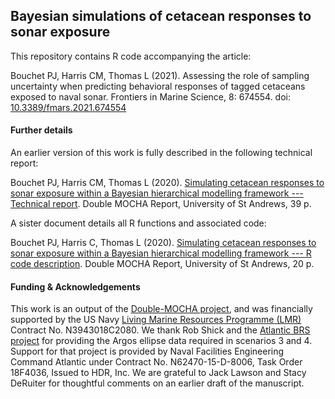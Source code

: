 ## Bayesian simulations of cetacean responses to sonar exposure

This repository contains R code accompanying the article:

Bouchet PJ, Harris CM, Thomas L (2021). Assessing the role of sampling uncertainty when predicting behavioral responses of tagged cetaceans exposed to naval sonar. Frontiers in Marine Science, 8: 674554. doi: [10.3389/fmars.2021.674554](https://www.frontiersin.org/articles/10.3389/fmars.2021.674554/abstract)

#### Further details

An earlier version of this work is fully described in the following technical report:

Bouchet PJ, Harris CM, Thomas L (2020). [Simulating cetacean responses to sonar exposure within a Bayesian hierarchical modelling framework --- Technical report](https://research-repository.st-andrews.ac.uk/handle/10023/19909). Double MOCHA Report, University of St Andrews, 39 p.

A sister document details all R functions and associated code:

Bouchet PJ, Harris C, Thomas L (2020). [Simulating cetacean responses to sonar exposure within a Bayesian hierarchical modelling framework --- R code description](https://github.com/pjbouchet/brs_uncertainty/blob/master/pdf/BayesianBR_simulation_RCodeDescription.pdf). Double MOCHA Report, University of St Andrews, 20 p.

#### Funding & Acknowledgements

This work is an output of the [Double-MOCHA project](https://synergy.st-andrews.ac.uk/mocha/), and was financially supported by the US Navy [Living Marine Resources Programme (LMR)](https://www.navfac.navy.mil/navfac_worldwide/specialty_centers/exwc/products_and_services/ev/lmr.html) Contract No. N3943018C2080. We thank Rob Shick and the [Atlantic BRS project](https://sea-inc.net/science/atlantic-brs/) for providing the Argos ellipse data required in scenarios 3 and 4. Support for that project is provided by Naval Facilities Engineering Command Atlantic under Contract No. N62470-15-D-8006, Task Order 18F4036, Issued to HDR, Inc. We are grateful to Jack Lawson and Stacy DeRuiter for thoughtful comments on an earlier draft of the manuscript.
